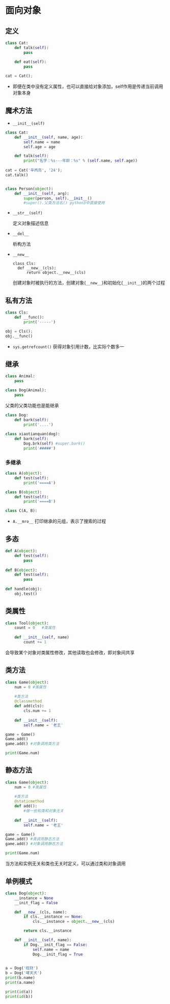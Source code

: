 # 面向对象

## 定义

```python
class Cat:
    def talk(self):
        pass

    def eat(self):
        pass
    
cat = Cat();
```

* 即便在类中没有定义属性，也可以直接给对象添加，self作用是传递当前调用对象本身

## 魔术方法

* `__init__(self)`

```python
class Cat:
    def __init__(self, name, age):
        self.name = name
        self.age = age

    def talk(self):
        print("名字：%s---年龄：%s" % (self.name, self.age))
    
cat = Cat('辛丙亮', '24');
cat.talk()


class Person(object):
    def __init__(self, arg):
        super(person, self).__init__()
        #super().父类方法名() python3中直接使用
```

* `__str__(self)`

  定义对象描述信息

* `__del__`

  析构方法

* `__new__`

  ```
  class Cls:
  	def __new__(cls):
  		return object.__new__(cls)
  ```

  创建对象时被执行的方法，创建对象(`__new__`)和初始化(`__init__`)的两个过程

## 私有方法

```python
class Cls:
    def __func():
        print('-----')

obj = Cls();
obj.__func()
```

* `sys.getrefcount()` 获得对象引用计数，比实际个数多一

## 继承

```python
class Animal:
	pass

class Dog(Animal):
	pass
```

父类的父类功能也是能继承

```python
class Dog:
	def bark(self):
		print('....')
		
class xiaotianquan(dog):
	def bark(self):
		Dog.brk(self) #super.bark()
		print('#####')
```

### 多继承

````python
class A(object):
	def test(self):
		print('====A')

class B(object):
	def test(self):
		print('====B')

class C(A, B):
````

* `A.__mro__` 打印继承的元组，表示了搜索的过程

## 多态

```python
def A(object):
	def test(self):
		pass
		
def B(object):
	def test(self):
		pass
		
def handle(obj):
	obj.test()
```

## 类属性

```python
class Tool(object):
    count = 0	#类属性
    
    def __init__(self, name)
    	count += 1
```

会导致某个对象对类属性修改，其他读取也会修改，即对象间共享

## 类方法

```python
class Game(object):
    num = 0	#类属性
    
    #类方法
    @classmethod
    def add(cls):
        cls.num += 1
    
	def __init__(self):
		self.name = '老王'

game = Game()
Game.add()
game.add() #对象调用类方法

print(Game.num)
```

## 静态方法

```python
class Game(object):
    num = 0	#类属性
    
    #类方法
    @staticmethod
    def add():
        #做一些和类和对象无关
    
	def __init__(self):
		self.name = '老王'

game = Game()
Game.add() #类调用静态方法	
game.add() #对象调用静态方法

print(Game.num)
```

当方法和实例无关和类也无关时定义，可以通过类和对象调用

## 单例模式

```python
class Dog(object):
    __instance = None
    __init_flag = False

    def __new__(cls, name):
        if cls.__instance == None:
            cls.__instance = object.__new__(cls)

        return cls.__instance

    def __init__(self, name):
        if Dog.__init_flag == False:
            self.name = name
            Dog.__init_flag = True
        

a = Dog('旺财')
b = Dog('哮天犬')
print(b.name)
print(a.name)

print(id(a))
print(id(b))
```


